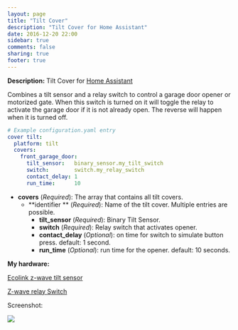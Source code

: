 ```yaml
---
layout: page
title: "Tilt Cover"
description: "Tilt Cover for Home Assistant"
date: 2016-12-20 22:00
sidebar: true
comments: false
sharing: true
footer: true
---
```



**Description:**
Tilt Cover for [Home Assistant](https://github.com/home-assistant/home-assistant)

Combines a tilt sensor and a relay switch to control a garage door opener or motorized gate.
When this switch is turned on it will toggle the relay to activate the garage door if it is
not already open. The reverse will happen when it is turned off.


````yaml
# Example configuration.yaml entry
cover tilt:
  platform: tilt
  covers:
    front_garage_door:
      tilt_sensor:   binary_sensor.my_tilt_switch
      switch:        switch.my_relay_switch
      contact_delay: 1 
      run_time:      10
````

- **covers** (*Required*): The array that contains all tilt covers.
  - **identifier ** (*Required*): Name of the tilt cover. Multiple entries are possible.  
    - **tilt_sensor** (*Required*): Binary Tilt Sensor.
    - **switch** (*Required*): Relay switch that activates opener.
    - **contact_delay** (*Optional*): on time for switch to simulate button press. default: 1 second.
    - **run_time** (*Optional*): run time for the opener. default: 10 seconds.

**My hardware:**

[Ecolink z-wave tilt sensor](http://amzn.to/2ebYPgU)

[Z-wave relay Switch](http://amzn.to/2ec29bK)

Screenshot:
<p class='img'>
  <img src='{{site_root}}/images/components/tilt/tilt-cover-screen.png' />
</p>
